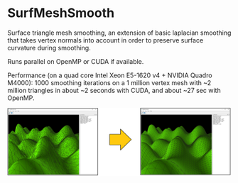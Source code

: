 # SurfMeshSmooth
Surface triangle mesh smoothing, an extension of basic laplacian smoothing that takes vertex normals into account in order to preserve surface curvature during smoothing.

Runs parallel on OpenMP or CUDA if available.

Performance (on a quad core Intel Xeon E5-1620 v4 + NVIDIA Quadro M4000): 1000 smoothing iterations on a 1 million vertex mesh with ~2 million triangles in about ~2 seconds with CUDA, and about ~27 sec with OpenMP.

![1a](https://github.com/codearxiv/SurfMeshSmooth/blob/main/images/smooth0.PNG)
